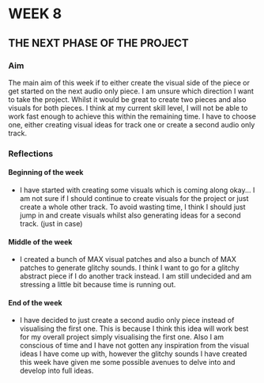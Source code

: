 # WEEK 8 

## THE NEXT PHASE OF THE PROJECT 

### Aim

The main aim of this week if to either create the visual side of the piece or get started on the next audio only piece. I am unsure which direction I want to take the project. Whilst it would be great to create two pieces and also visuals for both pieces. I think at my current skill level, I will not be able to work fast enough to achieve this within the remaining time. I have to choose one, either creating visual ideas for track one or create a second audio only track. 

### Reflections

#### Beginning of the week 

- I have started with creating some visuals which is coming along okay... I am not sure if I should continue to create visuals for the project or just create a whole other track. To avoid wasting time, I think I should just jump in and create visuals whilst also generating ideas for a second track.  (just in case) 

#### Middle of the week 

- I created a bunch of MAX visual patches and also a bunch of MAX patches to generate glitchy sounds. I think I want to go for a glitchy abstract piece if I do another track instead. I am still undecided and am stressing a little bit because time is running out.

#### End of the week 

- I have decided to just create a second audio only piece instead of visualising the first one. This is because I think this idea will work best for my overall project simply visualising the first one. Also I am conscious of time and I have not gotten any inspiration from the visual ideas I have come up with, however the glitchy sounds I have created this week have given me some possible avenues to delve into and develop into full ideas. 



